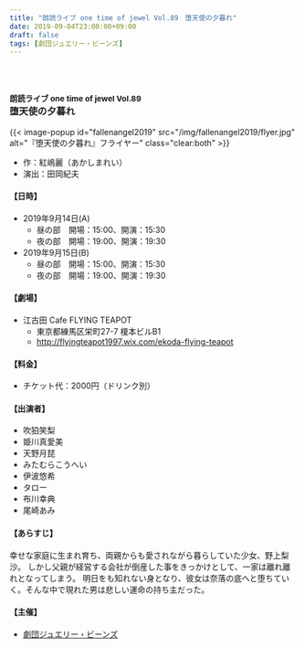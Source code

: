 ```yaml
---
title: "朗読ライブ one time of jewel Vol.89　堕天使の夕暮れ"
date: 2019-09-04T23:00:00+09:00
draft: false
tags: [劇団ジュエリー・ビーンズ]
---
```


<h3 id="fallenangel2019" class="text-center"><br><br><small>朗読ライブ one time of jewel Vol.89</small><br>堕天使の夕暮れ</h3>

{{< image-popup id="fallenangel2019" src="/img/fallenangel2019/flyer.jpg" alt="『堕天使の夕暮れ』フライヤー" class="clear:both" >}}

* 作：紅嶋麗（あかしまれい）
* 演出：田岡紀夫

#### 【日時】

* 2019年9月14日(A)
    * 昼の部　開場：15:00、開演：15:30
    * 夜の部　開場：19:00、開演：19:30
* 2019年9月15日(B)
    * 昼の部　開場：15:00、開演：15:30
    * 夜の部　開場：19:00、開演：19:30

#### 【劇場】

* 江古田 Cafe FLYING TEAPOT
    * 東京都練馬区栄町27-7 榎本ビルB1
    * http://flyingteapot1997.wix.com/ekoda-flying-teapot

#### 【料金】

* チケット代：2000円（ドリンク別）

#### 【出演者】

* 吹狛笑梨
* 姫川真愛美
* 天野月琵
* みたむらこうへい
* 伊波悠希
* タロー
* 布川幸典
* 尾崎あみ

#### 【あらすじ】

幸せな家庭に生まれ育ち、両親からも愛されながら暮らしていた少女、野上梨沙。
しかし父親が経営する会社が倒産した事をきっかけとして、一家は離れ離れとなってしまう。
明日をも知れない身となり、彼女は奈落の底へと堕ちていく。そんな中で現れた男は悲しい運命の持ち主だった。

#### 【主催】

* [劇団ジュエリー・ビーンズ](https://www.jewelrybeans.net/)


